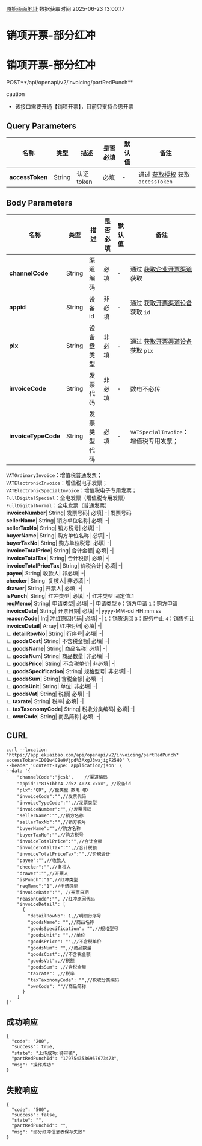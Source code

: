 [原始页面地址](https://docs.ekuaibao.com/docs/open-api/invoice/ouput-invocing-partRedPunch)
数据获取时间 2025-06-23 13:00:17

# 销项开票-部分红冲

# 销项开票-部分红冲

POST**/api/openapi/v2/invoicing/partRedPunch**

caution

  * 该接口需要开通【销项开票】，目前只支持合思开票



## Query Parameters​

名称| 类型| 描述| 是否必填| 默认值| 备注  
---|---|---|---|---|---  
**accessToken**|  String| 认证token| 必填| -| 通过 [获取授权](/docs/open-api/getting-started/auth) 获取 `accessToken`  
  
## Body Parameters​

名称| 类型| 描述| 是否必填| 默认值| 备注  
---|---|---|---|---|---  
**channelCode**|  String| 渠道编码| 必填| -| 通过 [获取企业开票渠道](/docs/open-api/datalink-extend/ouput-invocing-getChannel) 获取  
**appid**|  String| 设备id| 非必填| -| 通过 [获取开票渠道设备](/docs/open-api/datalink-extend/ouput-invocing-getDevice) 获取 `id`  
**plx**|  String| 设备盘类型| 非必填| -| 通过 [获取开票渠道设备](/docs/open-api/datalink-extend/ouput-invocing-getDevice) 获取 `plx`  
**invoiceCode**|  String| 发票代码| 非必填| -| 数电不必传  
**invoiceTypeCode**|  String| 发票类型代码| 必填| -| `VATSpecialInvoice`：增值税专用发票；  
`VATOrdinaryInvoice`：增值税普通发票；  
`VATElectronicInvoice`：增值税电子发票；  
`VATElectronicSpecialInvoice`：增值税电子专用发票；  
`FullDigitalSpecial`：全电发票（增值税专用发票）  
`FullDigitalNormal`：全电发票（普通发票）  
**invoiceNumber**|  String| 发票号码| 必填| -| 发票号码  
**sellerName**|  String| 销方单位名称| 必填| -|   
**sellerTaxNo**|  String| 销方税号| 必填| -|   
**buyerName**|  String| 购方单位名称| 必填| -|   
**buyerTaxNo**|  String| 购方单位税号| 必填| -|   
**invoiceTotalPrice**|  String| 合计金额| 必填| -|   
**invoiceTotalTax**|  String| 合计税额| 必填| -|   
**invoiceTotalPriceTax**|  String| 价税合计| 必填| -|   
**payee**|  String| 收款人| 非必填| -|   
**checker**|  String| 复核人| 非必填| -|   
**drawer**|  String| 开票人| 必填| -|   
**isPunch**|  String| 红冲类型| 必填| -| 红冲类型 固定值:1  
**reqMemo**|  String| 申请类型| 必填| -| 申请类型 `0`：销方申请 `1`：购方申请  
**invoiceDate**|  String| 开票日期| 必填| -| yyyy-MM-dd HH:mm:ss  
**reasonCode**|  Int| 冲红原因代码| 必填| -| `1`：销货退回 `3`：服务中止 `4`：销售折让  
**invoiceDetail**|  Array| 红冲明细| 必填| -|   
**∟ detailRowNo**|  String| 行序号| 必填| -|   
**∟ goodsCost**|  String| 不含税金额| 必填| -|   
**∟ goodsName**|  String| 商品名称| 必填| -|   
**∟ goodsNum**|  String| 商品数量| 非必填| -|   
**∟ goodsPrice**|  String| 不含税单价| 非必填| -|   
**∟ goodsSpecification**|  String| 规格型号| 非必填| -|   
**∟ goodsSum**|  String| 含税金额| 必填| -|   
**∟ goodsUnit**|  String| 单位| 非必填| -|   
**∟ goodsVat**|  String| 税额| 必填| -|   
**∟ taxrate**|  String| 税率| 必填| -|   
**∟ taxTaxonomyCode**|  String| 税收分类编码| 必填| -|   
**∟ ownCode**|  String| 商品简称| 必填| -|   
  
## CURL​
    
    
    curl --location 'https://app.ekuaibao.com/api/openapi/v2/invoicing/partRedPunch?accessToken=ID01w4CBe9Vjpd%3AxgJ3wajigF25H0' \  
    --header 'Content-Type: application/json' \  
    --data '{  
        "channelCode":"jcsk",    //渠道编码  
        "appid":"8151bbc4-7d52-4023-xxxx", //设备id  
        "plx":"QD", //盘类型 数电 QD  
        "invoiceCode":"",//发票代码  
        "invoiceTypeCode":"",//发票类型  
        "invoiceNumber":"",//发票号码  
        "sellerName":"",//销方名称  
        "sellerTaxNo":"",//销方税号  
        "buyerName":"",//购方名称  
        "buyerTaxNo":"",//购方税号  
        "invoiceTotalPrice":"",//合计金额  
        "invoiceTotalTax":"",//合计税额  
        "invoiceTotalPriceTax":"",//价税合计  
        "payee":"",//收款人  
        "checker":"",//复核人  
        "drawer":"",//开票人  
        "isPunch":"1",//红冲类型  
        "reqMemo":"1",//申请类型  
        "invoiceDate":"", //开票日期  
        "reasonCode":"", //红冲原因代码  
        "invoiceDetail": [  
          {  
            "detailRowNo": 1,//明细行序号  
            "goodsName": "",//商品名称  
            "goodsSpecification": "",//规格型号  
            "goodsUnit": "",//单位  
            "goodsPrice": "",//不含税单价  
            "goodsNum": "",//商品数量  
            "goodsCost":,//不含税金额  
            "goodsVat":,//税额  
            "goodsSum": ,//含税金额  
            "taxrate": ,//税率  
            "taxTaxonomyCode": "",//税收分类编码  
            "ownCode": ""//商品简称  
          }  
        ]  
    }'  
    

## 成功响应​
    
    
    {  
      "code": "200",  
      "success": true,  
      "state": "上传成功:待审核",  
      "partRedPunchId": "1797543536957673473",  
      "msg": "操作成功"  
    }  
      
    

## 失败响应​
    
    
    {  
      "code": "500",  
      "success": false,  
      "state": "",  
      "partRedPunchId": "",  
      "msg": "部分红冲信息表保存失败"  
    }  
    

